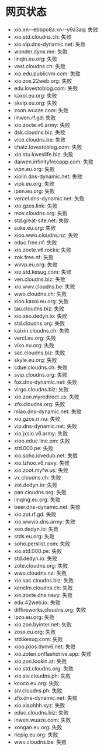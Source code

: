 # 网页状态
- xio.xn--ebbpo8a.xn--y9a3aq: 失败
- xio.std.cloudns.ch: 失败
- xio.vip.dns-dynamic.net: 失败
- wonder.dynx.me: 失败
- linqin.eu.org: 失败
- vast.cloudns.ch: 失败
- xio.edu.publicvm.com: 失败
- xio.zos.22web.org: 失败
- edu.lovestoblog.com: 失败
- kaxoi.eu.org: 失败
- skvip.eu.org: 失败
- zoon.wuaze.com: 失败
- linwen.rf.gd: 失败
- xio.zoxte.v6.army: 失败
- dsk.cloudns.biz: 失败
- vice.cloudns.be: 失败
- chatz.lovestoblog.com: 失败
- xio.stu.loveslife.biz: 失败
- daiwen.infinityfreeapp.com: 失败
- vipn.eu.org: 失败
- xiolin.dns-dynamic.net: 失败
- vipk.eu.org: 失败
- ipen.eu.org: 失败
- vercel.dns-dynamic.net: 失败
- xio.gzos.link: 失败
- mov.cloudns.org: 失败
- std.great-site.net: 失败
- suke.eu.org: 失败
- xioo.wwo.cloudns.nz: 失败
- educ.free.nf: 失败
- xio.zoxte.v6.rocks: 失败
- zok.free.nf: 失败
- wvvp.eu.org: 失败
- xio.std.kesug.com: 失败
- ven.cloudns.biz: 失败
- xio.wwv.cloudns.be: 失败
- wwo.cloudns.ch: 失败
- xioo.kaxoi.eu.org: 失败
- tau.cloudns.biz: 失败
- xio.xeo.dedyn.io: 失败
- std.cloudns.org: 失败
- kaixin.cloudns.ch: 失败
- vercl.eu.org: 失败
- viko.eu.org: 失败
- sac.cloudns.biz: 失败
- skyle.eu.org: 失败
- cdue.cloudns.ch: 失败
- svip.cloudns.org: 失败
- fox.dns-dynamic.net: 失败
- virgo.cloudns.biz: 失败
- xio.zon.myredirect.us: 失败
- zfo.cloudns.org: 失败
- miao.dns-dynamic.net: 失败
- xio.gzos.rr.nu: 失败
- vip.dns-dynamic.net: 失败
- xio.jxsio.v6.army: 失败
- xioo.educ.line.pm: 失败
- std.000.pe: 失败
- xio.soho.lovedub.net: 失败
- xio.lzhoo.v6.navy: 失败
- xio.zoot.myfw.us: 失败
- vx.cloudns.ch: 失败
- zot.dedyn.io: 失败
- pan.cloudns.org: 失败
- linqing.eu.org: 失败
- beer.dns-dynamic.net: 失败
- xio.zot.rf.gd: 失败
- xio.wwvio.dns.army: 失败
- xeo.dedyn.io: 失败
- stds.eu.org: 失败
- soho.perslist.com: 失败
- xio.std.000.pe: 失败
- std.dedyn.io: 失败
- zote.cloudns.org: 失败
- wwo.cloudns.nz: 失败
- xio.sac.cloudns.biz: 失败
- kenelm.cloudns.ch: 失败
- xio.zoxte.dns.navy: 失败
- edu.42web.io: 失败
- diffireworks.cloudns.org: 失败
- ipzo.eu.org: 失败
- xio.zon.byinter.net: 失败
- zosx.eu.org: 失败
- std.kesug.com: 失败
- xioo.jxios.dynv6.net: 失败
- xio.zoten.onflashdrive.app: 失败
- xio.zon.lookin.at: 失败
- xio.std.cloudns.org: 失败
- xio.siv.cloudns.ph: 失败
- kcoco.eu.org: 失败
- siv.cloudns.ph: 失败
- zfo.dns-dynamic.net: 失败
- xio.xiaohhh.xyz: 失败
- educ.cloudns.biz: 失败
- inwen.wuaze.com: 失败
- xongan.eu.org: 失败
- ricpig.eu.org: 失败
- wwv.cloudns.be: 失败

